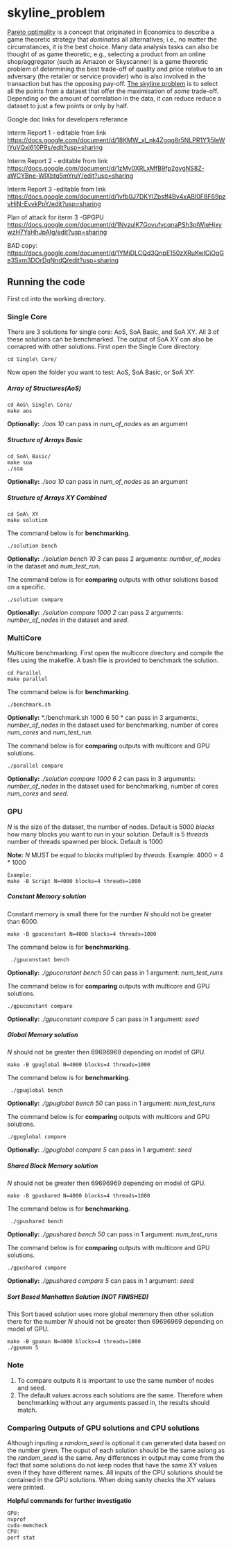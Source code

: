 # skyline_problem
[Pareto optimality](https://en.wikipedia.org/wiki/Pareto_efficiency) is a concept that originated in Economics to describe a game theoretic strategy that *dominates* all alternatives; i.e., no matter the circumstances, it is the best choice. Many data analysis tasks can also be thought of as game theoretic; e.g., selecting a product from an online shop/aggregator (such as Amazon or Skyscanner) is a game theoretic problem of determining the best trade-off of quality and price relative to an adversary (the retailer or service provider) who is also involved in the transaction but has the opposing pay-off. [The skyline problem](http://delab.csd.auth.gr/papers/IISA2015tpm.pdf) is to select all the points from a dataset that offer the maximisation of *some* trade-off. Depending on the amount of correlation in the data, it can reduce reduce a dataset to just a few points or only by half.

Google doc links for developers referance

Interm Report 1 - editable from link
https://docs.google.com/document/d/18KMW_xI_nk4Zgqg8r5NLPR1Y1j5IeWIYuVQxi610P9s/edit?usp=sharing

Interm Report 2 - editable from link
https://docs.google.com/document/d/1zMy0XRLxMfB9fp2gygNS8Z-aWCYBne-WlXbtq5mYruY/edit?usp=sharing

Interm Report 3 -editable from link
https://docs.google.com/document/d/1vfb0J7DKYIZbsff4Bv4xABI0F8F69pzvHiN-EvvkPpY/edit?usp=sharing

Plan of attack for iterm 3 -GPGPU
https://docs.google.com/document/d/1NvzulK7GovufvcqnaPSh3plWleHjxywzH7YsHhJpAIg/edit?usp=sharing

BAD copy:
https://docs.google.com/document/d/1YMiDLCQd3QnpE150zXRuKwICiOqGe3Sxm3DOrDqNndQ/edit?usp=sharing



## Running the code 
First cd into the working directory.

### Single Core
There are 3 solutions for single core: AoS, SoA Basic, and SoA XY. All 3 of these solutions can be benchmarked. The output of SoA XY can also be comapred with other solutions.
First open the Single Core directory.
```
cd Single\ Core/
```
Now open the folder you want to test: AoS, SoA Basic, or SoA XY:
##### Array of Structures(AoS)
```
cd AoS\ Single\ Core/ 
make aos  

 ```
 **Optionally:** *./aos 10*  can pass in *num_of_nodes* as an argument
##### Structure of Arrays Basic
```
cd SoA\ Basic/
make soa  
./soa 
 ```
**Optionally:** *./soa 10*  can pass in *num_of_nodes* as an argument
##### Structure of Arrays XY Combined 
```
cd SoA\ XY
make solution
```
The command below is for **benchmarking**.
```
./solution bench
```
**Optionally:** *./solution bench 10 3*  can pass 2 arguments: *number_of_nodes* in the dataset and *num_test_run*.

The command below is for **comparing** outputs with other solutions based on a specific. 
```
./solution compare
``` 
**Optionally:** *./solution compare 1000 2*  can pass 2 arguments: *number_of_nodes* in the dataset and *seed*.
 

### MultiCore
Multicore benchmarking. First open the multicore directory and compile the files using the makefile. A bash file is provided to benchmark the solution. 
```
cd Parallel
make parallel
 ```
The command below is for **benchmarking**.
```
./benchmark.sh
```
**Optionally:** *./benchmark.sh 1000 6 50 * can pass in 3 arguments:, *number_of_nodes* in the dataset used for benchmarking, number of cores *num_cores* and *num_test_run*.

The command below is for **comparing** outputs with multicore and GPU solutions.
```
./parallel compare
``` 
**Optionally:** *./solution compare 1000 6 2*  can pass in 3 arguments: *number_of_nodes* in the dataset used for benchmarking, number of cores *num_cores* and *seed*.

 ### GPU  
 *N* is the size of the dataset, the number of nodes. Default is 5000
 *blocks* how many blocks you want to run in your solution. Default is 5
 *threads* number of threads spawned per block. Default is 1000

 
 **Note:**  *N* MUST be equal to *blocks* multiplied by *threads*. Example: 4000 = 4 \* 1000 
 ```
 Example:
 make -B Script N=4000 blocks=4 threads=1000
 ```

 ##### Constant Memory solution 
Constant memory is small there for the number *N* should not be greater than 6000.
 ```
 make -B gpuconstant N=4000 blocks=4 threads=1000
 ```
 The command below is for **benchmarking**.
```
 ./gpuconstant bench
```
**Optionally:** *./gpuconstant bench 50* can pass in 1 argument: *num_test_runs*

The command below is for **comparing** outputs with multicore and GPU solutions.
```
./gpuconstant compare
``` 
**Optionally:** *./gpuconstant compare 5* can pass in 1 argument: *seed*
 
 
 ##### Global Memory solution
 *N* should not be greater then 69696969 depending on model of GPU.
  ```
 make -B gpuglobal N=4000 blocks=4 threads=1000
 ```
  The command below is for **benchmarking**.
```
 ./gpuglobal bench
```
**Optionally:** *./gpuglobal bench 50* can pass in 1 argument: *num_test_runs*

The command below is for **comparing** outputs with multicore and GPU solutions.
```
./gpuglobal compare
``` 
**Optionally:** *./gpuglobal compare 5* can pass in 1 argument: *seed*

 
 ##### Shared Block Memory solution
 *N* should not be greater then 69696969 depending on model of GPU.
  ```
 make -B gpushared N=4000 blocks=4 threads=1000
 ```
   The command below is for **benchmarking**.
```
 ./gpushared bench
```
**Optionally:** *./gpushared bench 50* can pass in 1 argument: *num_test_runs*

The command below is for **comparing** outputs with multicore and GPU solutions.
```
./gpushared compare
``` 
**Optionally:** *./gpushared compare 5* can pass in 1 argument: *seed*

 
 ##### Sort Based Manhatten Solution (NOT FINISHED)
This Sort based solution uses more global memmory then other solution there for the number *N* should not be greater then 69696969 depending on model of GPU.
  ```
 make -B gpuman N=4000 blocks=4 threads=1000
 ./gpuman 5
 ```

### Note 
1) To compare outputs it is important to use the same number of nodes and seed.
2) The default values across each solutions are the same. Therefore when benchmarking without any arguments passed in, the results should match.

 ### Comparing Outputs of GPU solutions and CPU solutions
Although inputing a *random_seed* is optional it can generated data based on the number given. The ouput of each solution should be the same aslong as the *random_seed* is the same. Any differences in output may come from the fact that some solutions do not keep nodes that have the same XY values even if they have different names. All inputs of the CPU solutions should be contained in the GPU solutions. When doing sanity checks the XY values were printed.

**Helpful commands for further investigatio**
```
GPU:
nvprof 
cuda-memcheck
CPU:
perf stat
```


